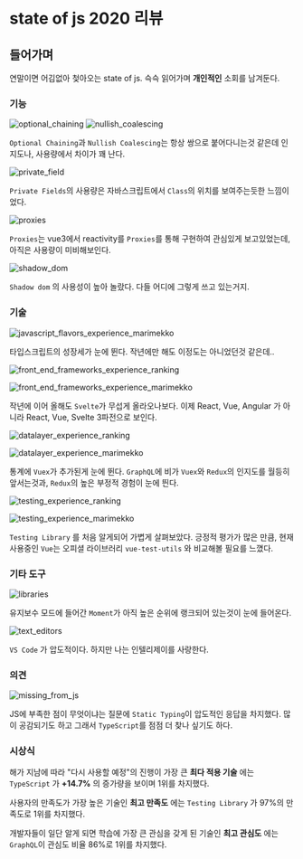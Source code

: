 # state of js 2020 리뷰

## 들어가며
연말이면 어김없아 첮아오는 state of js. 슥슥 읽어가며 **개인적인** 소회를 남겨둔다.

### 기능
![optional_chaining](https://stateofx-images.netlify.app/captures/js2020/en-US/optional_chaining.png)
![nullish_coalescing](https://stateofx-images.netlify.app/captures/js2020/en-US/nullish_coalescing.png)

`Optional Chaining`과 `Nullish Coalescing`는 항상 쌍으로 붙어다니는것 같은데 인지도나, 사용량에서 차이가 꽤 난다.

![private_field](https://stateofx-images.netlify.app/captures/js2020/en-US/private_fields.png)

`Private Fields`의 사용량은 자바스크립트에서 `Class`의 위치를 보여주는듯한 느낌이었다.

![proxies](https://stateofx-images.netlify.app/captures/js2020/en-US/proxies.png)

`Proxies`는 vue3에서 reactivity를 `Proxies`를 통해 구현하여 관심있게 보고있었는데, 아직은 사용량이 미비해보인다.

![shadow_dom](https://stateofx-images.netlify.app/captures/js2020/en-US/shadow_dom.png)

`Shadow dom` 의 사용성이 높아 놀랐다. 다들 어디에 그렇게 쓰고 있는거지.

### 기술
![javascript_flavors_experience_marimekko](https://stateofx-images.netlify.app/captures/js2020/en-US/javascript_flavors_experience_marimekko.png)

타입스크립트의 성장세가 눈에 뛴다. 작년에만 해도 이정도는 아니었던것 같은데..

![front_end_frameworks_experience_ranking](https://stateofx-images.netlify.app/captures/js2020/en-US/front_end_frameworks_experience_ranking.png)

![front_end_frameworks_experience_marimekko](https://stateofx-images.netlify.app/captures/js2020/en-US/front_end_frameworks_experience_marimekko.png)

작년에 이어 올해도 `Svelte`가 무섭게 올라오나보다. 이제 React, Vue, Angular 가 아니라 React, Vue, Svelte 3파전으로 보인다.

![datalayer_experience_ranking](https://stateofx-images.netlify.app/captures/js2020/en-US/datalayer_experience_ranking.png)

![datalayer_experience_marimekko](https://stateofx-images.netlify.app/captures/js2020/en-US/datalayer_experience_marimekko.png)

통계에 `Vuex`가 추가된게 눈에 뛴다. `GraphQL`에 비가 `Vuex`와 `Redux`의 인지도를 월등히 앞서는것과, `Redux`의 높은 부정적 경험이 눈에 띈다.

![testing_experience_ranking](https://stateofx-images.netlify.app/captures/js2020/en-US/testing_experience_ranking.png)

![testing_experience_marimekko](https://stateofx-images.netlify.app/captures/js2020/en-US/testing_experience_marimekko.png)

`Testing Library` 를 처음 알게되어 가볍게 살펴보았다. 긍정적 평가가 많은 만큼, 현재 사용중인 `Vue`는 오피셜 라이브러리 `vue-test-utils` 와 비교해볼 필요를 느꼈다.


### 기타 도구
![libraries](https://stateofx-images.netlify.app/captures/js2020/en-US/libraries.png)

유지보수 모드에 들어간 `Moment`가 아직 높은 순위에 랭크되어 있는것이 눈에 들어온다.

![text_editors](https://stateofx-images.netlify.app/captures/js2020/en-US/text_editors.png)

`VS Code` 가 압도적이다. 하지만 나는 인텔리제이를 사랑한다.

### 의견
![missing_from_js](https://stateofx-images.netlify.app/captures/js2020/en-US/missing_from_js.png)

JS에 부족한 점이 무엇이냐는 질문에 `Static Typing`이 압도적인 응답을 차지했다. 많이 공감되기도 하고 그래서 `TypeScript`를 점점 더 찾나 싶기도 하다.

### 시상식
해가 지남에 따라 "다시 사용할 예정"의 진행이 가장 큰 **최다 적용 기술** 에는 `TypeScript` 가 **+14.7%** 의 증가량을 보이며 1위를 차지했다.

사용자의 만족도가 가장 높은 기술인 **최고 만족도** 에는 `Testing Library` 가 97%의 만족도로 1위를 차지했다.

개발자들이 일단 알게 되면 학습에 가장 큰 관심을 갖게 된 기술인 **최고 관심도** 에는 `GraphQL`이 관심도 비율 86%로 1위를 차지했다.
